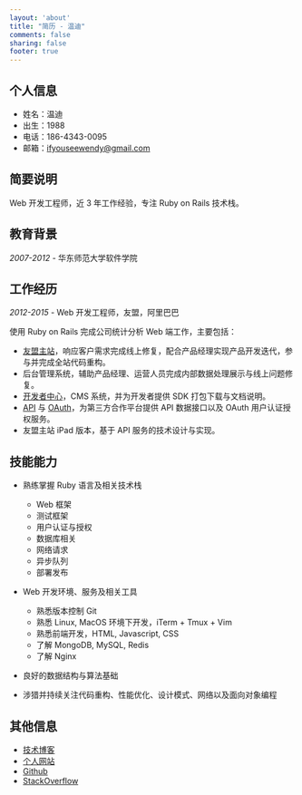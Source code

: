 ```yaml
---
layout: 'about'
title: "简历 - 温迪"
comments: false
sharing: false
footer: true
---
```


## 个人信息

+ 姓名：温迪
+ 出生：1988
+ 电话：186-4343-0095
+ 邮箱：ifyouseewendy@gmail.com

## 简要说明

Web 开发工程师，近 3 年工作经验，专注 Ruby on Rails 技术栈。

## 教育背景

*2007-2012* - 华东师范大学软件学院

## 工作经历

*2012-2015* - Web 开发工程师，友盟，阿里巴巴

使用 Ruby on Rails 完成公司统计分析 Web 端工作，主要包括：

+ [友盟主站](http://www.umeng.com)，响应客户需求完成线上修复，配合产品经理实现产品开发迭代，参与并完成全站代码重构。
+ 后台管理系统，辅助产品经理、运营人员完成内部数据处理展示与线上问题修复。
+ [开发者中心](http://dev.umeng.com)，CMS 系统，并为开发者提供 SDK 打包下载与文档说明。
+ [API](http://api.umeng.com) 与 [OAuth](http://oauth.umeng.com)，为第三方合作平台提供 API 数据接口以及 OAuth 用户认证授权服务。
+ 友盟主站 iPad 版本，基于 API 服务的技术设计与实现。

## 技能能力

+ 熟练掌握 Ruby 语言及相关技术栈

    - Web 框架
    - 测试框架
    - 用户认证与授权
    - 数据库相关
    - 网络请求
    - 异步队列
    - 部署发布

+ Web 开发环境、服务及相关工具

    - 熟悉版本控制 Git
    - 熟悉 Linux, MacOS 环境下开发，iTerm + Tmux + Vim
    - 熟悉前端开发，HTML, Javascript, CSS
    - 了解 MongoDB, MySQL, Redis
    - 了解 Nginx

+ 良好的数据结构与算法基础
+ 涉猎并持续关注代码重构、性能优化、设计模式、网络以及面向对象编程

## 其他信息

- [技术博客](http://blog.ifyouseewendy.com/)
- [个人网站](http://ifyouseewendy.com)
- [Github](https://github.com/ifyouseewendy)
- [StackOverflow](http://stackoverflow.com/users/1331774/ifyouseewendy)

